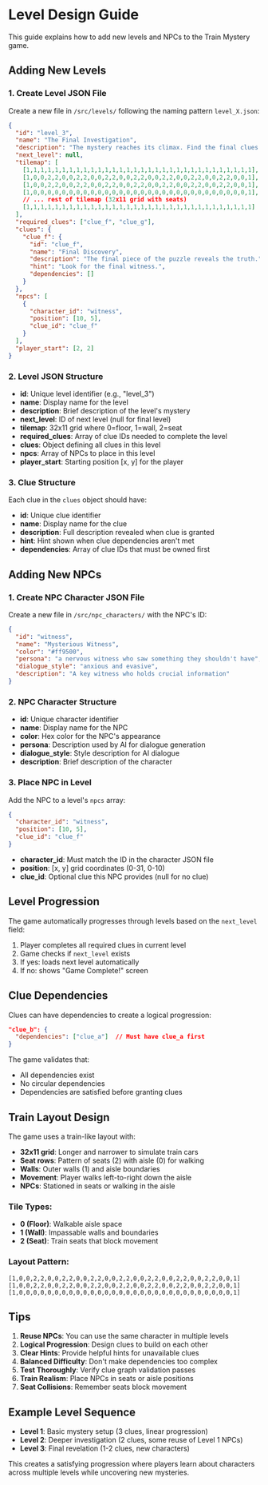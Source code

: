 # Level Design Guide

This guide explains how to add new levels and NPCs to the Train Mystery game.

## Adding New Levels

### 1. Create Level JSON File

Create a new file in `/src/levels/` following the naming pattern `level_X.json`:

```json
{
  "id": "level_3",
  "name": "The Final Investigation",
  "description": "The mystery reaches its climax. Find the final clues.",
  "next_level": null,
  "tilemap": [
    [1,1,1,1,1,1,1,1,1,1,1,1,1,1,1,1,1,1,1,1,1,1,1,1,1,1,1,1,1,1,1,1],
    [1,0,0,2,2,0,0,2,2,0,0,2,2,0,0,2,2,0,0,2,2,0,0,2,2,0,0,2,2,0,0,1],
    [1,0,0,2,2,0,0,2,2,0,0,2,2,0,0,2,2,0,0,2,2,0,0,2,2,0,0,2,2,0,0,1],
    [1,0,0,0,0,0,0,0,0,0,0,0,0,0,0,0,0,0,0,0,0,0,0,0,0,0,0,0,0,0,0,1],
    // ... rest of tilemap (32x11 grid with seats)
    [1,1,1,1,1,1,1,1,1,1,1,1,1,1,1,1,1,1,1,1,1,1,1,1,1,1,1,1,1,1,1,1]
  ],
  "required_clues": ["clue_f", "clue_g"],
  "clues": {
    "clue_f": {
      "id": "clue_f",
      "name": "Final Discovery",
      "description": "The final piece of the puzzle reveals the truth.",
      "hint": "Look for the final witness.",
      "dependencies": []
    }
  },
  "npcs": [
    {
      "character_id": "witness",
      "position": [10, 5],
      "clue_id": "clue_f"
    }
  ],
  "player_start": [2, 2]
}
```

### 2. Level JSON Structure

- **id**: Unique level identifier (e.g., "level_3")
- **name**: Display name for the level
- **description**: Brief description of the level's mystery
- **next_level**: ID of next level (null for final level)
- **tilemap**: 32x11 grid where 0=floor, 1=wall, 2=seat
- **required_clues**: Array of clue IDs needed to complete the level
- **clues**: Object defining all clues in this level
- **npcs**: Array of NPCs to place in this level
- **player_start**: Starting position [x, y] for the player

### 3. Clue Structure

Each clue in the `clues` object should have:

- **id**: Unique clue identifier
- **name**: Display name for the clue
- **description**: Full description revealed when clue is granted
- **hint**: Hint shown when clue dependencies aren't met
- **dependencies**: Array of clue IDs that must be owned first

## Adding New NPCs

### 1. Create NPC Character JSON File

Create a new file in `/src/npc_characters/` with the NPC's ID:

```json
{
  "id": "witness",
  "name": "Mysterious Witness",
  "color": "#ff9500",
  "persona": "a nervous witness who saw something they shouldn't have",
  "dialogue_style": "anxious and evasive",
  "description": "A key witness who holds crucial information"
}
```

### 2. NPC Character Structure

- **id**: Unique character identifier
- **name**: Display name for the NPC
- **color**: Hex color for the NPC's appearance
- **persona**: Description used by AI for dialogue generation
- **dialogue_style**: Style description for AI dialogue
- **description**: Brief description of the character

### 3. Place NPC in Level

Add the NPC to a level's `npcs` array:

```json
{
  "character_id": "witness",
  "position": [10, 5],
  "clue_id": "clue_f"
}
```

- **character_id**: Must match the ID in the character JSON file
- **position**: [x, y] grid coordinates (0-31, 0-10)
- **clue_id**: Optional clue this NPC provides (null for no clue)

## Level Progression

The game automatically progresses through levels based on the `next_level` field:

1. Player completes all required clues in current level
2. Game checks if `next_level` exists
3. If yes: loads next level automatically
4. If no: shows "Game Complete!" screen

## Clue Dependencies

Clues can have dependencies to create a logical progression:

```json
"clue_b": {
  "dependencies": ["clue_a"]  // Must have clue_a first
}
```

The game validates that:
- All dependencies exist
- No circular dependencies
- Dependencies are satisfied before granting clues

## Train Layout Design

The game uses a train-like layout with:

- **32x11 grid**: Longer and narrower to simulate train cars
- **Seat rows**: Pattern of seats (2) with aisle (0) for walking
- **Walls**: Outer walls (1) and aisle boundaries
- **Movement**: Player walks left-to-right down the aisle
- **NPCs**: Stationed in seats or walking in the aisle

### Tile Types:
- **0 (Floor)**: Walkable aisle space
- **1 (Wall)**: Impassable walls and boundaries  
- **2 (Seat)**: Train seats that block movement

### Layout Pattern:
```
[1,0,0,2,2,0,0,2,2,0,0,2,2,0,0,2,2,0,0,2,2,0,0,2,2,0,0,2,2,0,0,1]
[1,0,0,2,2,0,0,2,2,0,0,2,2,0,0,2,2,0,0,2,2,0,0,2,2,0,0,2,2,0,0,1]
[1,0,0,0,0,0,0,0,0,0,0,0,0,0,0,0,0,0,0,0,0,0,0,0,0,0,0,0,0,0,0,1]
```

## Tips

1. **Reuse NPCs**: You can use the same character in multiple levels
2. **Logical Progression**: Design clues to build on each other
3. **Clear Hints**: Provide helpful hints for unavailable clues
4. **Balanced Difficulty**: Don't make dependencies too complex
5. **Test Thoroughly**: Verify clue graph validation passes
6. **Train Realism**: Place NPCs in seats or aisle positions
7. **Seat Collisions**: Remember seats block movement

## Example Level Sequence

- **Level 1**: Basic mystery setup (3 clues, linear progression)
- **Level 2**: Deeper investigation (2 clues, some reuse of Level 1 NPCs)
- **Level 3**: Final revelation (1-2 clues, new characters)

This creates a satisfying progression where players learn about characters across multiple levels while uncovering new mysteries.
